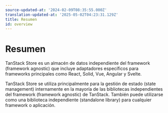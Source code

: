 ```yaml
---
source-updated-at: '2024-02-09T08:35:55.000Z'
translation-updated-at: '2025-05-02T04:23:31.129Z'
title: Resumen
id: overview
---
```

# Resumen

TanStack Store es un almacén de datos independiente del framework (framework agnostic) que incluye adaptadores específicos para frameworks principales como React, Solid, Vue, Angular y Svelte.

TanStack Store se utiliza principalmente para la gestión de estado (state management) internamente en la mayoría de las bibliotecas independientes del framework (framework agnostic) de TanStack. También puede utilizarse como una biblioteca independiente (standalone library) para cualquier framework o aplicación.
